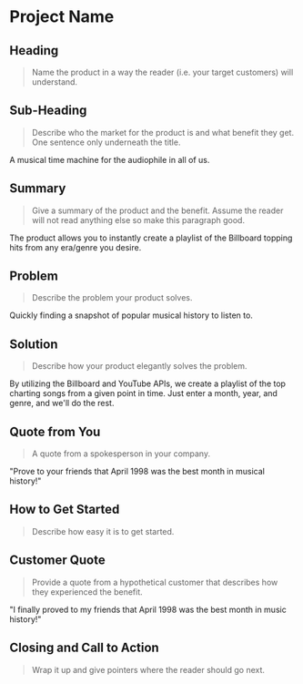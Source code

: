 # Project Name #

<!-- 
> This material was originally posted [here](http://www.quora.com/What-is-Amazons-approach-to-product-development-and-product-management). It is reproduced here for posterities sake.

There is an approach called "working backwards" that is widely used at Amazon. They work backwards from the customer, rather than starting with an idea for a product and trying to bolt customers onto it. While working backwards can be applied to any specific product decision, using this approach is especially important when developing new products or features.

For new initiatives a product manager typically starts by writing an internal press release announcing the finished product. The target audience for the press release is the new/updated product's customers, which can be retail customers or internal users of a tool or technology. Internal press releases are centered around the customer problem, how current solutions (internal or external) fail, and how the new product will blow away existing solutions.

If the benefits listed don't sound very interesting or exciting to customers, then perhaps they're not (and shouldn't be built). Instead, the product manager should keep iterating on the press release until they've come up with benefits that actually sound like benefits. Iterating on a press release is a lot less expensive than iterating on the product itself (and quicker!).

If the press release is more than a page and a half, it is probably too long. Keep it simple. 3-4 sentences for most paragraphs. Cut out the fat. Don't make it into a spec. You can accompany the press release with a FAQ that answers all of the other business or execution questions so the press release can stay focused on what the customer gets. My rule of thumb is that if the press release is hard to write, then the product is probably going to suck. Keep working at it until the outline for each paragraph flows. 

Oh, and I also like to write press-releases in what I call "Oprah-speak" for mainstream consumer products. Imagine you're sitting on Oprah's couch and have just explained the product to her, and then you listen as she explains it to her audience. That's "Oprah-speak", not "Geek-speak".

Once the project moves into development, the press release can be used as a touchstone; a guiding light. The product team can ask themselves, "Are we building what is in the press release?" If they find they're spending time building things that aren't in the press release (overbuilding), they need to ask themselves why. This keeps product development focused on achieving the customer benefits and not building extraneous stuff that takes longer to build, takes resources to maintain, and doesn't provide real customer benefit (at least not enough to warrant inclusion in the press release).
 -->
 
## Heading ##
  > Name the product in a way the reader (i.e. your target customers) will understand.

 

## Sub-Heading ##
  > Describe who the market for the product is and what benefit they get. One sentence only underneath the title.

 A musical time machine for the audiophile in all of us.

## Summary ##
  > Give a summary of the product and the benefit. Assume the reader will not read anything else so make this paragraph good.
  
 The product allows you to instantly create a playlist of the Billboard topping hits from any era/genre you desire. 

## Problem ##
  > Describe the problem your product solves.
  
 Quickly finding a snapshot of popular musical history to listen to.

## Solution ##
  > Describe how your product elegantly solves the problem.

 By utilizing the Billboard and YouTube APIs, we create a playlist of the top charting songs from a given point in time. Just enter a month, year, and genre, and we'll do the rest.
 
## Quote from You ##
  > A quote from a spokesperson in your company.
  
  "Prove to your friends that April 1998 was the best month in musical history!"

## How to Get Started ##
  > Describe how easy it is to get started.

## Customer Quote ##
  > Provide a quote from a hypothetical customer that describes how they experienced the benefit.
  
 "I finally proved to my friends that April 1998 was the best month in music history!"

## Closing and Call to Action ##
  > Wrap it up and give pointers where the reader should go next.
